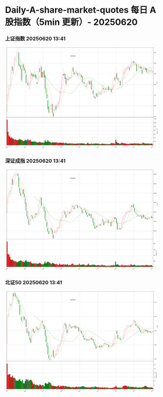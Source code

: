 
# Daily-A-share-market-quotes 每日 A 股指数（5min 更新）- 20250620

### 上证指数 20250620 13:41
![](./fig/2025/6/20250620-sh000001.png)

### 深证成指 20250620 13:41
![](./fig/2025/6/20250620-sz399001.png)

### 北证50 20250620 13:41
![](./fig/2025/6/20250620-bj899050.png)
